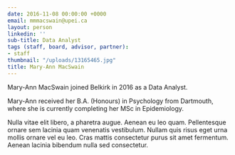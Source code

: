 ```yaml
---
date: 2016-11-08 00:00:00 +0000
email: mmmacswain@upei.ca
layout: person
linkedin: ''
sub-title: Data Analyst
tags (staff, board, advisor, partner):
- staff
thumbnail: "/uploads/13165465.jpg"
title: Mary-Ann MacSwain
---
```



Mary-Ann MacSwain joined Belkirk in 2016 as a Data Analyst.

Mary-Ann received her B.A. (Honours) in Psychology from Dartmouth, where she is currently completing her MSc in Epidemiology.

Nulla vitae elit libero, a pharetra augue. Aenean eu leo quam. Pellentesque ornare sem lacinia quam venenatis vestibulum. Nullam quis risus eget urna mollis ornare vel eu leo. Cras mattis consectetur purus sit amet fermentum. Aenean lacinia bibendum nulla sed consectetur.

